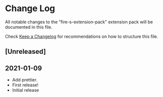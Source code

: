# Change Log

All notable changes to the "fire-s-extension-pack" extension pack will be documented in this file.

Check [Keep a Changelog](http://keepachangelog.com/) for recommendations on how to structure this file.

## [Unreleased]

## 2021-01-09

- Add prettier.
- First release!
- Initial release
